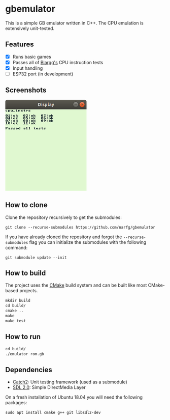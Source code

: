 # gbemulator

This is a simple GB emulator written in C++. The CPU emulation is extensively
unit-tested.

## Features

- [x] Runs basic games
- [x] Passes all of [Blargg's](https://gbdev.gg8.se/wiki/articles/Test_ROMs) CPU
instruction tests
- [x] Input handling
- [ ] ESP32 port (in development)

## Screenshots

![Passing CPU tests](doc/images/cpu_instr.png)

## How to clone

Clone the repository recursively to get the submodules:
```
git clone --recurse-submodules https://github.com/narfg/gbemulator
```
If you have already cloned the repository and forgot the `--recurse-submodules`
flag you can initialize the submodules with the following command:
```
git submodule update --init
```

## How to build

The project uses the [CMake](https://cmake.org/) build system and can be built
like most CMake-based projects.
```
mkdir build
cd build/
cmake ..
make
make test
```

## How to run

```
cd build/
./emulator rom.gb
```

## Dependencies

* [Catch2](https://github.com/catchorg/Catch2): Unit testing framework
(used as a submodule)
* [SDL 2.0](https://www.libsdl.org/): Simple DirectMedia Layer

On a fresh installation of Ubuntu 18.04 you will need the following packages:
```
sudo apt install cmake g++ git libsdl2-dev
```

